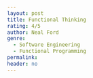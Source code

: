 ```yaml
---
layout: post
title: Functional Thinking
rating: 4/5
author: Neal Ford
genre:
  - Software Engineering
  - Functional Programming
permalink:
header: no
---
```

